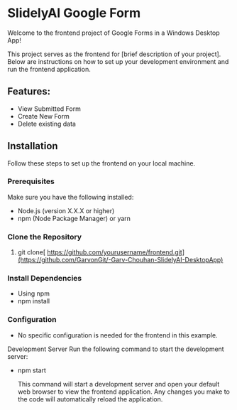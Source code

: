 # SlidelyAI Google Form

Welcome to the frontend project of Google Forms in a Windows Desktop App!

This project serves as the frontend for [brief description of your project]. Below are instructions on how to set up your development environment and run the frontend application.

## Features:
- View Submitted Form
- Create New Form
- Delete existing data
  
## Installation

Follow these steps to set up the frontend on your local machine.

### Prerequisites

Make sure you have the following installed:

- Node.js (version X.X.X or higher)
- npm (Node Package Manager) or yarn

### Clone the Repository

1. git clone[ https://github.com/yourusername/frontend.git](https://github.com/GarvonGit/-Garv-Chouhan-SlidelyAI-DesktopApp)

### Install Dependencies
- Using npm
- npm install

### Configuration
- No specific configuration is needed for the frontend in this example.

Development Server
Run the following command to start the development server:

- npm start
  
  This command will start a development server and open your default web browser to view the frontend application. Any changes you make to the code will automatically reload the application.



